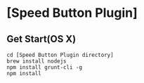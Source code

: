 # [Speed Button Plugin]

## Get Start(OS X)
```
cd [Speed Button Plugin directory]
brew install nodejs
npm install grunt-cli -g
npm install
```
